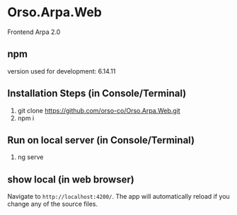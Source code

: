 # Orso.Arpa.Web
Frontend Arpa 2.0

## npm
version used for development: 6.14.11

## Installation Steps (in Console/Terminal)
1. git clone https://github.com/orso-co/Orso.Arpa.Web.git
2. npm i

## Run on local server (in Console/Terminal)
1. ng serve

## show local (in web browser)
Navigate to `http://localhost:4200/`. The app will automatically reload if you change any of the source files.